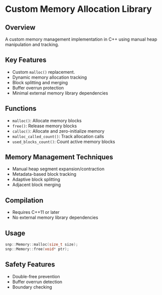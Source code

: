 # Custom Memory Allocation Library

## Overview
A custom memory management implementation in C++ using manual heap manipulation and tracking.

## Key Features
- Custom `malloc()` replacement.
- Dynamic memory allocation tracking
- Block splitting and merging
- Buffer overrun protection
- Minimal external memory library dependencies

## Functions
- `malloc()`: Allocate memory blocks
- `free()`: Release memory blocks
- `calloc()`: Allocate and zero-initialize memory
- `malloc_called_count()`: Track allocation calls
- `used_blocks_count()`: Count active memory blocks

## Memory Management Techniques
- Manual heap segment expansion/contraction
- Metadata-based block tracking
- Adaptive block splitting
- Adjacent block merging

## Compilation
- Requires C++11 or later
- No external memory library dependencies

## Usage
```cpp
snp::Memory::malloc(size_t size);
snp::Memory::free(void* ptr);
```

## Safety Features
- Double-free prevention
- Buffer overrun detection
- Boundary checking

